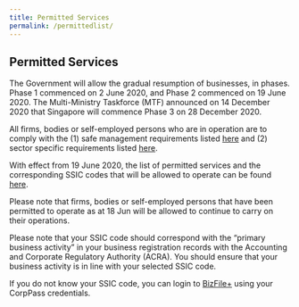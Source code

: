 ```yaml
---
title: Permitted Services
permalink: /permittedlist/
---
```

## Permitted Services

The Government will allow the gradual resumption of businesses, in phases. Phase 1 commenced on 2 June 2020, and Phase 2 commenced on 19 June 2020. The Multi-Ministry Taskforce (MTF) announced on 14 December 2020 that Singapore will commence Phase 3 on 28 December 2020.

All firms, bodies or self-employed persons who are in operation are to comply with the (1) safe management requirements listed [here](/safemanagement/general/) and (2) sector specific requirements listed [here](/safemanagement/sector/).

With effect from 19 June 2020, the list of permitted services and the corresponding SSIC codes that will be allowed to operate can be found [here](/images/Permittedserviceslist2.pdf).

Please note that firms, bodies or self-employed persons that have been permitted to operate as at 18 Jun will be allowed to continue to carry on their operations.

Please note that your SSIC code should correspond with the “primary business activity” in your business registration records with the Accounting and Corporate Regulatory Authority (ACRA). You should ensure that your business activity is in line with your selected SSIC code.

If you do not know your SSIC code, you can login to <a href="https://www.bizfile.gov.sg/" target="_blank">BizFile+</a> using your CorpPass credentials.
